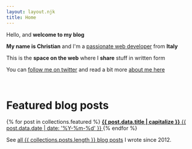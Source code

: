 ```yaml
---
layout: layout.njk
title: Home
---
```


Hello, and <b>welcome to my blog</b>

<b>My name is Christian</b> and I'm a <a href="https://www.linkedin.com/in/christian-fei-6b72b5123/" target="_blank">passionate web developer</a> from <b>Italy</b>

This is the <b>space on the web</b> where I <b>share</b> stuff in written form

You can <a href="https://twitter.com/christian_fei" target="_blank">follow me on twitter</a> and read a bit more <a href="/about">about me here</a>

<br>

<h1 class="title tac">Featured blog posts</h1>

<div class="flex free ovs">
{% for post in collections.featured %}
  <a href="{{ post.url }}" class="tdn flex-item post-item featured-post" lazy="{{post.data.image}}">
    <b class="post-title">{{ post.data.title | capitalize }}</b>
    <span class="post-date">{{ post.data.date | date: '%Y-%m-%d' }}</span>
  </a>
{% endfor %}
</div>

See <a href="/posts/">all {{ collections.posts.length }} blog posts</a> I wrote since 2012.
